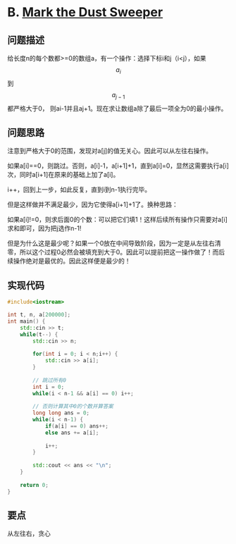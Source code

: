 # B. [Mark the Dust Sweeper](https://codeforces.com/problemset/problem/1705/B)

## 问题描述

给长度n的每个数都>=0的数组a，有一个操作：选择下标i和j（i<j），如果$$a_i$$到$$a_{j-1}$$都严格大于0， 则ai-1并且aj+1。现在求让数组a除了最后一项全为0的最小操作。



## 问题思路

注意到严格大于0的范围，发现对a[j]的值无关心。因此可以从左往右操作。

如果a[i]==0，则跳过。否则，a[i]-1，a[i+1]+1，直到a[i]=0，显然这需要执行a[i]次，同时a[i+1]在原来的基础上加了a[i]。

i++，回到上一步，如此反复，直到i到n-1执行完毕。



但是这样做并不满足最少，因为它使得a[i+1]+1了。换种思路：

如果a[i]!=0，则求后面0的个数：可以把它们填1！这样后续所有操作只需要对a[i]求和即可，因为把j选作n-1!



但是为什么这是最少呢？如果一个0放在中间导致阶段，因为一定是从左往右清零，所以这个过程0必然会被填充到大于0。因此可以提前把这一操作做了！而后续操作绝对是最优的。因此这样便是最少的！



## 实现代码

```c++
#include<iostream>

int t, n, a[200000];
int main() {
	std::cin >> t;
	while(t--) {
		std::cin >> n;
		
		for(int i = 0; i < n;i++) {
			std::cin >> a[i];
		}
		
		// 跳过所有0 
		int i = 0;
		while(i < n-1 && a[i] == 0) i++;
		
		// 否则计算其中0的个数并算答案 
		long long ans = 0;
		while(i < n-1) {
			if(a[i] == 0) ans++;
			else ans += a[i];
			
			i++;
		}
		
		std::cout << ans << "\n";
	}
	
	return 0;
}
```





## 要点

从左往右，贪心